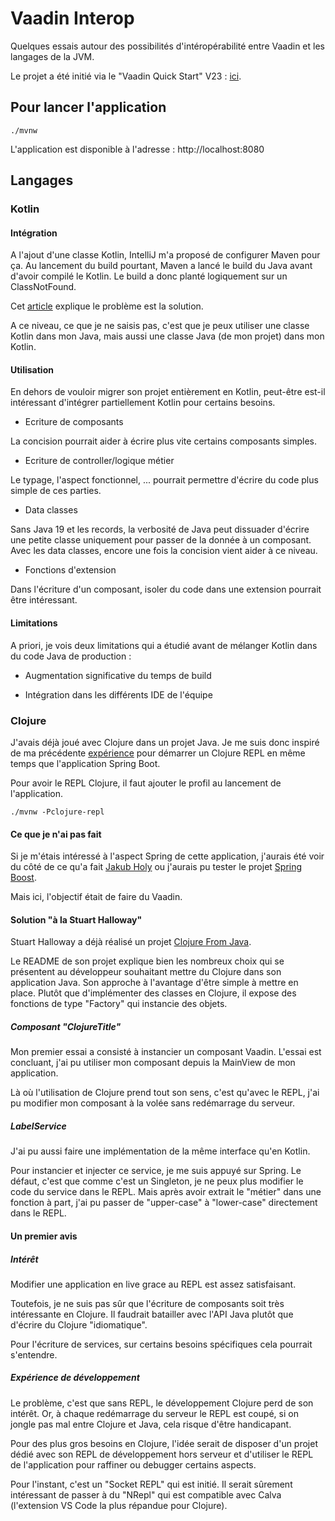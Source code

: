 # Vaadin Interop

Quelques essais autour des possibilités d'intéropérabilité entre Vaadin et les langages de la JVM.

Le projet a été initié via le "Vaadin Quick Start" V23 : [ici](https://vaadin.com/docs/latest/guide/quick-start).

## Pour lancer l'application

```shell
./mvnw
```

L'application est disponible à l'adresse : http://localhost:8080

## Langages

### Kotlin

#### Intégration

A l'ajout d'une classe Kotlin, IntelliJ m'a proposé de configurer Maven pour ça. Au lancement du build pourtant, 
Maven a lancé le build du Java avant d'avoir compilé le Kotlin. Le build a donc planté logiquement sur un ClassNotFound.

Cet [article](https://www.baeldung.com/kotlin/maven-java-project) explique le problème est la solution.

A ce niveau, ce que je ne saisis pas, c'est que je peux utiliser une classe Kotlin dans mon Java,
mais aussi une classe Java (de mon projet) dans mon Kotlin.

#### Utilisation

En dehors de vouloir migrer son projet entièrement en Kotlin, peut-être est-il intéressant d'intégrer partiellement Kotlin
pour certains besoins.

- Ecriture de composants

La concision pourrait aider à écrire plus vite certains composants simples.

- Ecriture de controller/logique métier

Le typage, l'aspect fonctionnel, ... pourrait permettre d'écrire du code plus simple de ces parties.

- Data classes

Sans Java 19 et les records, la verbosité de Java peut dissuader d'écrire une petite classe uniquement 
pour passer de la donnée à un composant. Avec les data classes, encore une fois la concision vient aider à ce niveau.

- Fonctions d'extension

Dans l'écriture d'un composant, isoler du code dans une extension pourrait être intéressant.

#### Limitations

A priori, je vois deux limitations qui a étudié avant de mélanger Kotlin dans du code Java de production :

- Augmentation significative du temps de build

- Intégration dans les différents IDE de l'équipe 

### Clojure

J'avais déjà joué avec Clojure dans un projet Java. Je me suis donc inspiré de ma précédente [expérience](https://charlynux.github.io/posts-output/2020-11-29-repl-experiments-2/) pour démarrer un Clojure REPL en même temps que l'application Spring Boot.

Pour avoir le REPL Clojure, il faut ajouter le profil au lancement de l'application. 

```
./mvnw -Pclojure-repl
```

#### Ce que je n'ai pas fait

Si je m'étais intéressé à l'aspect Spring de cette application, j'aurais été voir du côté de ce qu'a fait [Jakub Holy](https://blog.jakubholy.net/java-troubleshooting-on-steroids-with-clojure-repl/) ou j'aurais pu tester le projet [Spring Boost](https://github.com/jaju/spring-boost).

Mais ici, l'objectif était de faire du Vaadin.

#### Solution "à la Stuart Halloway"

Stuart Halloway a déjà réalisé un projet [Clojure From Java](https://github.com/stuarthalloway/clojure-from-java).

Le README de son projet explique bien les nombreux choix qui se présentent au développeur souhaitant mettre du Clojure dans son application Java.
Son approche à l'avantage d'être simple à mettre en place. Plutôt que d'implémenter des classes en Clojure, il expose des fonctions de type "Factory" qui instancie des objets.

##### Composant "ClojureTitle"

Mon premier essai a consisté à instancier un composant Vaadin. L'essai est concluant, j'ai pu utiliser mon composant depuis la MainView de mon application.

Là où l'utilisation de Clojure prend tout son sens, c'est qu'avec le REPL, j'ai pu modifier mon composant à la volée sans redémarrage du serveur.


##### LabelService

J'ai pu aussi faire une implémentation de la même interface qu'en Kotlin.

Pour instancier et injecter ce service, je me suis appuyé sur Spring. Le défaut, c'est que comme c'est un Singleton, je ne peux plus modifier le code du service dans le REPL.
Mais après avoir extrait le "métier" dans une fonction à part, j'ai pu passer de "upper-case" à "lower-case" directement dans le REPL.

#### Un premier avis

##### Intérêt

Modifier une application en live grace au REPL est assez satisfaisant.

Toutefois, je ne suis pas sûr que l'écriture de composants soit très intéressante en Clojure. Il faudrait batailler avec l'API Java plutôt que d'écrire du Clojure "idiomatique".

Pour l'écriture de services, sur certains besoins spécifiques cela pourrait s'entendre.

##### Expérience de développement

Le problème, c'est que sans REPL, le développement Clojure perd de son intérêt. Or, à chaque redémarrage du serveur le REPL est coupé, si on jongle pas mal entre Clojure et Java, cela risque d'être handicapant.

Pour des plus gros besoins en Clojure, l'idée serait de disposer d'un projet dédié avec son REPL de développement hors serveur et d'utiliser le REPL de l'application pour raffiner ou debugger certains aspects.

Pour l'instant, c'est un "Socket REPL" qui est initié. Il serait sûrement intéressant de passer à du "NRepl" qui est compatible avec Calva (l'extension VS Code la plus répandue pour Clojure).